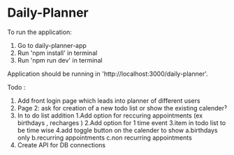 # Daily-Planner

To run the application:

1. Go to daily-planner-app
2. Run 'npm install' in terminal
3. Run 'npm run dev' in terminal

Application should be running in 'http://localhost:3000/daily-planner'.


Todo :

1. Add front login page which leads into planner of different users
2. Page 2: ask for creation of a new todo list or show the existing calenderˀ
3. In to do list addition 
    1.Add option for reccuring appointments (ex birthdays , recharges ) 
    2.Add option for 1 time event 
    3.item in todo list to be time wise
4.add toggle button on the calender to show 
  a.birthdays only 
  b.recurring appointments 
  c.non recurring appointments
5. Create API for DB connections

